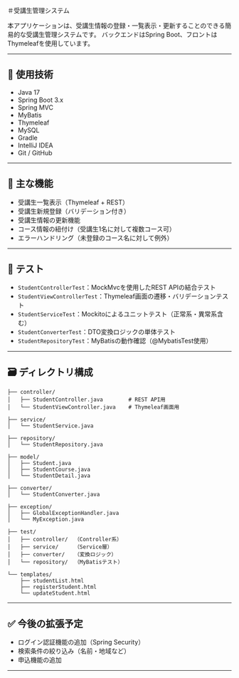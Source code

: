 ＃受講生管理システム

本アプリケーションは、受講生情報の登録・一覧表示・更新することのできる簡易的な受講生管理システムです。
バックエンドはSpring Boot、フロントはThymeleafを使用しています。

---
## 📌 使用技術

- Java 17
- Spring Boot 3.x
- Spring MVC
- MyBatis
- Thymeleaf
- MySQL
- Gradle
- IntelliJ IDEA
- Git / GitHub

---

## 🎯 主な機能

- 受講生一覧表示（Thymeleaf + REST）
- 受講生新規登録（バリデーション付き）
- 受講生情報の更新機能
- コース情報の紐付け（受講生1名に対して複数コース可）
- エラーハンドリング（未登録のコース名に対して例外）

---

## 🧪 テスト

- `StudentControllerTest`：MockMvcを使用したREST APIの結合テスト
- `StudentViewControllerTest`：Thymeleaf画面の遷移・バリデーションテスト
- `StudentServiceTest`：Mockitoによるユニットテスト（正常系・異常系含む）
- `StudentConverterTest`：DTO変換ロジックの単体テスト
- `StudentRepositoryTest`：MyBatisの動作確認（@MybatisTest使用）

---
## 🗃 ディレクトリ構成
```
├── controller/
│   ├── StudentController.java        # REST API用
│   └── StudentViewController.java    # Thymeleaf画面用

├── service/
│   └── StudentService.java

├── repository/
│   └── StudentRepository.java

├── model/
│   ├── Student.java
│   ├── StudentCourse.java
│   └── StudentDetail.java

├── converter/
│   └── StudentConverter.java

├── exception/
│   ├── GlobalExceptionHandler.java
│   └── MyException.java

├── test/
│   ├── controller/  （Controller系）
│   ├── service/     （Service層）
│   ├── converter/   （変換ロジック）
│   └── repository/  （MyBatisテスト）

└── templates/
    ├── studentList.html
    ├── registerStudent.html
    └── updateStudent.html
```
---
## ✅ 今後の拡張予定

- ログイン認証機能の追加（Spring Security）
- 検索条件の絞り込み（名前・地域など）
- 申込機能の追加
---